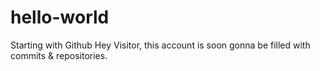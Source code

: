 # hello-world
Starting with Github
Hey Visitor, this account is soon gonna be filled with commits & repositories.
